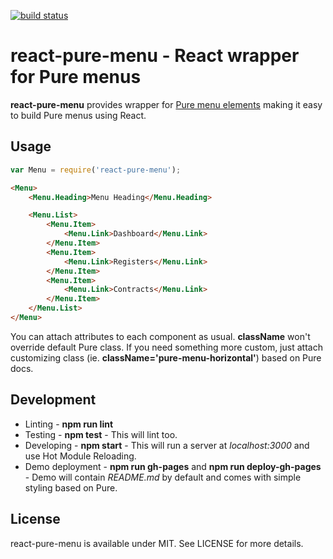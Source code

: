 [![build status](https://secure.travis-ci.org/bebraw/react-pure-menu.png)](http://travis-ci.org/bebraw/react-pure-menu)
# react-pure-menu - React wrapper for Pure menus

**react-pure-menu** provides wrapper for [Pure menu elements](http://purecss.io/menus/) making it easy to build Pure menus using React.

## Usage

```js
var Menu = require('react-pure-menu');
```

```html
<Menu>
    <Menu.Heading>Menu Heading</Menu.Heading>

    <Menu.List>
        <Menu.Item>
            <Menu.Link>Dashboard</Menu.Link>
        </Menu.Item>
        <Menu.Item>
            <Menu.Link>Registers</Menu.Link>
        </Menu.Item>
        <Menu.Item>
            <Menu.Link>Contracts</Menu.Link>
        </Menu.Item>
    </Menu.List>
</Menu>
```

You can attach attributes to each component as usual. **className** won't override default Pure class. If you need something more custom, just attach customizing class (ie. **className='pure-menu-horizontal'**) based on Pure docs.

## Development

* Linting - **npm run lint**
* Testing - **npm test** - This will lint too.
* Developing - **npm start** - This will run a server at *localhost:3000* and use Hot Module Reloading.
* Demo deployment - **npm run gh-pages** and **npm run deploy-gh-pages** - Demo will contain *README.md* by default and comes with simple styling based on Pure.

## License

react-pure-menu is available under MIT. See LICENSE for more details.

